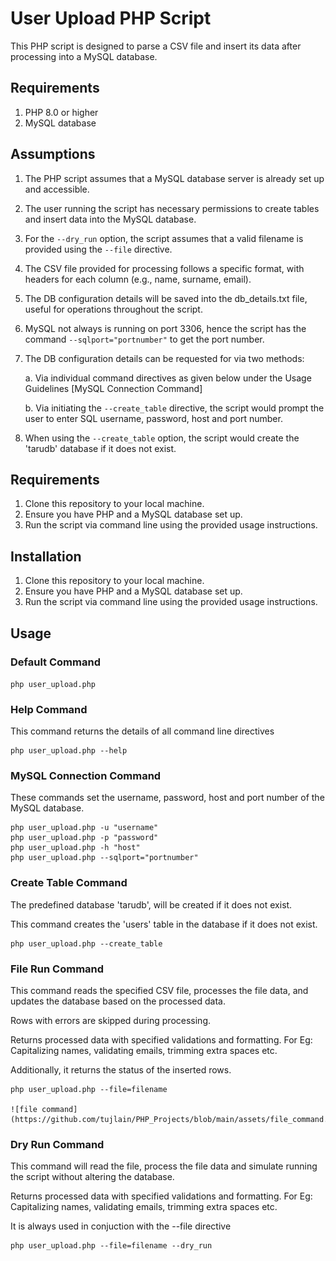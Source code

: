 # User Upload PHP Script

This PHP script is designed to parse a CSV file and insert its data after processing into a MySQL database.

## Requirements

1. PHP 8.0 or higher
2. MySQL database

## Assumptions
1. The PHP script assumes that a MySQL database server is already set up and accessible.
2. The user running the script has necessary permissions to create tables and insert data into the MySQL database.
3. For the `--dry_run` option, the script assumes that a valid filename is provided using the `--file` directive.
4. The CSV file provided for processing follows a specific format, with headers for each column (e.g., name, surname, email).
5. The DB configuration details will be saved into the db_details.txt file, useful for operations throughout the script.
6. MySQL not always is running on port 3306, hence the script has the command `--sqlport="portnumber"` to get the port number.
7. The DB configuration details can be requested for via two methods:

   a. Via individual command directives as given below under the Usage Guidelines [MySQL Connection Command]
   
   b. Via initiating the `--create_table` directive, the script would prompt the user to enter SQL username, password, host and port number. 
9. When using the `--create_table` option, the script would create the 'tarudb' database if it does not exist.

## Requirements
1. Clone this repository to your local machine.
2. Ensure you have PHP and a MySQL database set up.
3. Run the script via command line using the provided usage instructions.

## Installation

1. Clone this repository to your local machine.
2. Ensure you have PHP and a MySQL database set up.
3. Run the script via command line using the provided usage instructions.

## Usage

### Default Command
```php user_upload.php```

### Help Command
This command returns the details of all command line directives
```
php user_upload.php --help
```

### MySQL Connection Command
These commands set the username, password, host and port number of the MySQL database.
```
php user_upload.php -u "username"
php user_upload.php -p "password"
php user_upload.php -h "host"
php user_upload.php --sqlport="portnumber"
```

### Create Table Command
The predefined database 'tarudb', will be created if it does not exist.

This command creates the 'users' table in the database if it does not exist.
```
php user_upload.php --create_table
```

### File Run Command
This command reads the specified CSV file, processes the file data, and updates the database based on the processed data. 

Rows with errors are skipped during processing.

Returns processed data with specified validations and formatting. For Eg: Capitalizing names, validating emails, trimming extra spaces etc.

Additionally, it returns the status of the inserted rows.
```
php user_upload.php --file=filename

![file command](https://github.com/tujlain/PHP_Projects/blob/main/assets/file_command.png)
```

### Dry Run Command
This command will read the file, process the file data and simulate running the script without altering the database.

Returns processed data with specified validations and formatting. For Eg: Capitalizing names, validating emails, trimming extra spaces etc.

It is always used in conjuction with the --file directive
```
php user_upload.php --file=filename --dry_run
```
